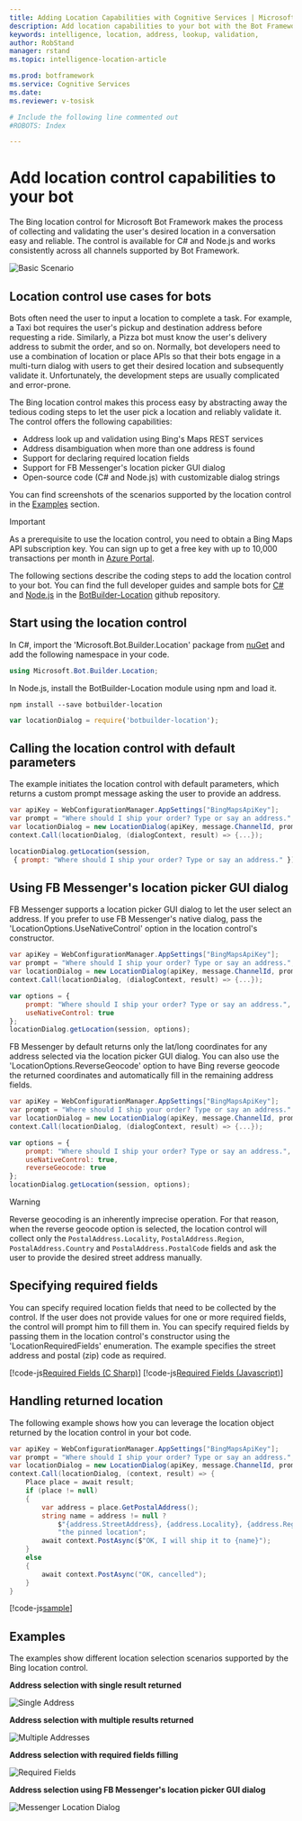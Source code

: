 ```yaml
---
title: Adding Location Capabilities with Cognitive Services | Microsoft Docs
description: Add location capabilities to your bot with the Bot Framework and Cognitive Services.
keywords: intelligence, location, address, lookup, validation,
author: RobStand
manager: rstand
ms.topic: intelligence-location-article

ms.prod: botframework
ms.service: Cognitive Services
ms.date: 
ms.reviewer: v-tosisk

# Include the following line commented out
#ROBOTS: Index

---
```



# Add location control capabilities to your bot
The Bing location control for Microsoft Bot Framework makes the process of collecting and validating the user's desired location in a conversation easy and reliable. The control is available for C# and Node.js and works consistently across all channels supported by Bot Framework.

![Basic Scenario](media/skype_multiaddress_1.png)

## Location control use cases for bots
Bots often need the user to input a location to complete a task. For example, a Taxi bot requires the user's pickup and destination address before requesting a ride. Similarly, a Pizza bot must know the user's delivery address to submit the order, and so on. Normally, bot developers need to use a combination of location or place APIs so that their bots engage in a multi-turn dialog with users to get their desired location and subsequently validate it. Unfortunately, the development steps are usually complicated and error-prone.  

The Bing location control makes this process easy by abstracting away the tedious coding steps to let the user pick a location and reliably validate it. The control offers the following capabilities:

- Address look up and validation using Bing's Maps REST services
- Address disambiguation when more than one address is found
- Support for declaring required location fields
- Support for FB Messenger's location picker GUI dialog
- Open-source code (C# and Node.js) with customizable dialog strings

You can find screenshots of the scenarios supported by the location control in the [Examples](#examples) section.

> [!IMPORTANT]
>As a prerequisite to use the location control, you need to obtain a Bing Maps API subscription key. You can sign up to get a free key with up to 10,000 transactions per month in <a href="https://azure.microsoft.com/en-us/marketplace/partners/bingmaps/mapapis/" target="_blank">Azure Portal</a>.

The following sections describe the coding steps to add the location control to your bot. You can find the full developer guides and sample bots for <a href="https://github.com/Microsoft/BotBuilder-Location/tree/master/CSharp" target="_blank">C#</a> and <a href="https://github.com/Microsoft/BotBuilder-Location/tree/master/Node" target="_blank">Node.js</a> in the <a href="https://github.com/Microsoft/BotBuilder-Location/tree/master/" target="_blank">BotBuilder-Location</a> github repository.

## Start using the location control

In C#, import the 'Microsoft.Bot.Builder.Location' package from <a href="https://www.nuget.org/packages/Microsoft.ProjectOxford.Vision/" target="_blank">nuGet</a> and add the following namespace in your code.

```cs
using Microsoft.Bot.Builder.Location;
```

In Node.js, install the BotBuilder-Location module using npm and load it.

```
npm install --save botbuilder-location    
```

```javascript
var locationDialog = require('botbuilder-location');
```

## Calling the location control with default parameters

The example initiates the location control with default parameters, which returns a custom prompt message asking the user to provide an address.

```cs
var apiKey = WebConfigurationManager.AppSettings["BingMapsApiKey"];
var prompt = "Where should I ship your order? Type or say an address.";
var locationDialog = new LocationDialog(apiKey, message.ChannelId, prompt);
context.Call(locationDialog, (dialogContext, result) => {...});
```

```javascript
locationDialog.getLocation(session,
 { prompt: "Where should I ship your order? Type or say an address." });
```

## Using FB Messenger's location picker GUI dialog

FB Messenger supports a location picker GUI dialog to let the user select an address. If you prefer to use FB Messenger's native dialog,  pass the 'LocationOptions.UseNativeControl' option in the location control's constructor.  

```cs
var apiKey = WebConfigurationManager.AppSettings["BingMapsApiKey"];
var prompt = "Where should I ship your order? Type or say an address.";
var locationDialog = new LocationDialog(apiKey, message.ChannelId, prompt, LocationOptions.UseNativeControl);
context.Call(locationDialog, (dialogContext, result) => {...});
```

```javascript
var options = {
    prompt: "Where should I ship your order? Type or say an address.",
    useNativeControl: true
};
locationDialog.getLocation(session, options);
```

FB Messenger by default returns only the lat/long coordinates for any address selected via the location picker GUI dialog. You can also use the 'LocationOptions.ReverseGeocode' option to have Bing reverse geocode the returned coordinates and automatically fill in the remaining address fields.


```cs
var apiKey = WebConfigurationManager.AppSettings["BingMapsApiKey"];
var prompt = "Where should I ship your order? Type or say an address.";
var locationDialog = new LocationDialog(apiKey, message.ChannelId, prompt, LocationOptions.UseNativeControl | LocationOptions.ReverseGeocode);
context.Call(locationDialog, (dialogContext, result) => {...});
```

```javascript
var options = {
    prompt: "Where should I ship your order? Type or say an address.",
    useNativeControl: true,
    reverseGeocode: true
};
locationDialog.getLocation(session, options);
```

> [!WARNING]
> Reverse geocoding is an inherently imprecise operation. For that reason, when the reverse geocode option is selected, the location control will collect only the `PostalAddress.Locality`, `PostalAddress.Region`, `PostalAddress.Country` and `PostalAddress.PostalCode` fields and ask the user to provide the desired street address manually.

## Specifying required fields

You can specify required location fields that need to be collected by the control. If the user does not provide values for one or more required fields, the control will prompt him to fill them in. You can specify required fields by passing them in the location control's constructor using the 'LocationRequiredFields' enumeration. The example specifies the street address and postal (zip) code as required.


[!code-js[Required Fields (C Sharp)](../includes/code/intelligence-location-control.cs#specifyingRequiredFields)]
[!code-js[Required Fields (Javascript)](../includes/code/intelligence-location-control.js#specifyingRequiredFields)]

## Handling returned location

The following example shows how you can leverage the location object returned by the location control in your bot code.

```cs
var apiKey = WebConfigurationManager.AppSettings["BingMapsApiKey"];
var prompt = "Where should I ship your order? Type or say an address.";
var locationDialog = new LocationDialog(apiKey, message.ChannelId, prompt, LocationOptions.None, LocationRequiredFields.StreetAddress | LocationRequiredFields.PostalCode);
context.Call(locationDialog, (context, result) => {
    Place place = await result;
    if (place != null)
    {
        var address = place.GetPostalAddress();
        string name = address != null ?
            $"{address.StreetAddress}, {address.Locality}, {address.Region}, {address.Country} ({address.PostalCode})" :
            "the pinned location";
        await context.PostAsync($"OK, I will ship it to {name}");
    }
    else
    {
        await context.PostAsync("OK, cancelled");
    }
}
```

[!code-js[sample](../includes/code/intelligence-location-control.js#handlingReturnedLocation)]



## Examples
The examples show different location selection scenarios supported by the Bing location control.

**Address selection with single result returned**

![Single Address](media/skype_singleaddress_2.png)

**Address selection with multiple results returned**

![Multiple Addresses](media/skype_multiaddress_1.png)

**Address selection with required fields filling**

![Required Fields](media/skype_requiredaddress_1.png)

**Address selection using FB Messenger's location picker GUI dialog**

![Messenger Location Dialog](media/messenger_locationdialog_1.png)
